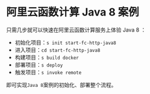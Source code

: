 # 阿里云函数计算 Java 8 案例

只需几步就可以快速在阿里云函数计算服务上体验 Java 8 ：

- 初始化项目：`s init start-fc-http-java8`
- 进入项目：`cd start-fc-http-java8`
- 构建项目：`s build docker`
- 部署项目：`s deploy`
- 触发项目：`s invoke remote`

即可实现`Java 8`案例的初始化、部署整个流程。